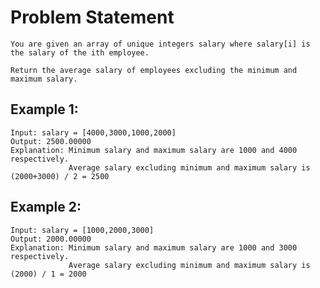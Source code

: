 # Problem Statement
    You are given an array of unique integers salary where salary[i] is the salary of the ith employee.

    Return the average salary of employees excluding the minimum and maximum salary.

## Example 1:

    Input: salary = [4000,3000,1000,2000]
    Output: 2500.00000
    Explanation: Minimum salary and maximum salary are 1000 and 4000 respectively.
                 Average salary excluding minimum and maximum salary is (2000+3000) / 2 = 2500
    
## Example 2:

    Input: salary = [1000,2000,3000]
    Output: 2000.00000
    Explanation: Minimum salary and maximum salary are 1000 and 3000 respectively.
                 Average salary excluding minimum and maximum salary is (2000) / 1 = 2000
    
